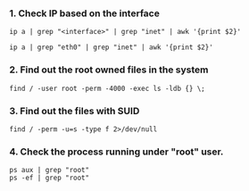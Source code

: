 ### 1. Check IP based on the interface

```
ip a | grep "<interface>" | grep "inet" | awk '{print $2}'

ip a | grep "eth0" | grep "inet" | awk '{print $2}'

```


### 2. Find out the root owned files in the system


```
find / -user root -perm -4000 -exec ls -ldb {} \;

```

### 3. Find out the files with SUID
```
find / -perm -u=s -type f 2>/dev/null

```


### 4. Check the process running under "root" user.
```
ps aux | grep "root"
ps -ef | grep "root"

```
